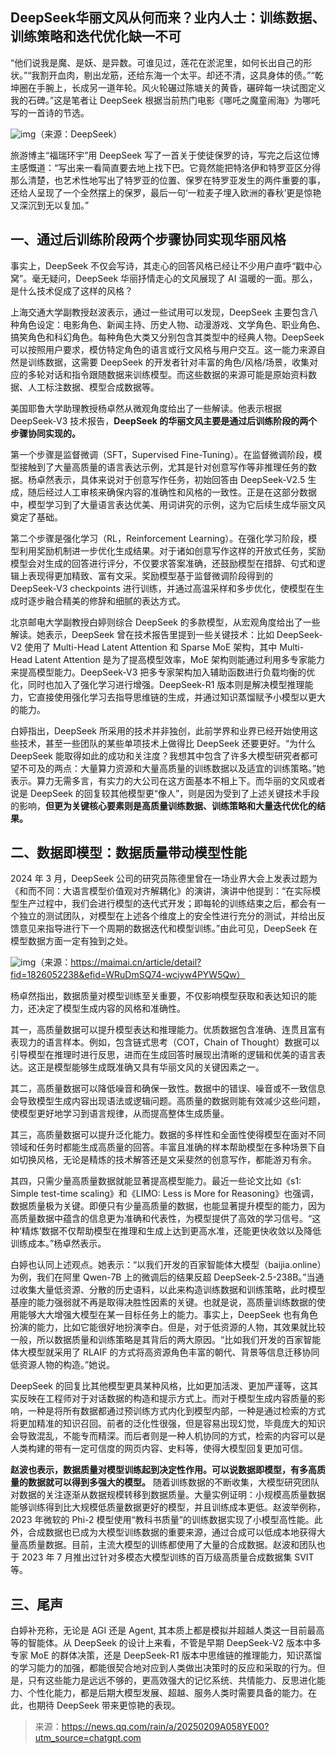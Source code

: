 ## DeepSeek华丽文风从何而来？业内人士：训练数据、训练策略和迭代优化缺一不可


“他们说我是魔、是妖、是异数。可谁见过，莲花在淤泥里，如何长出自己的形状。”“我割开血肉，剔出龙筋，还给东海一个太平。却还不清，这具身体的债。”“乾坤圈在手腕上，长成另一道年轮。风火轮碾过陈塘关的黄昏，碾碎每一块试图定义我的石碑。”这是笔者让 DeepSeek 根据当前热门电影《哪吒之魔童闹海》为哪吒写的一首诗的节选。

![img](https://pic.yupi.icu/yuyi/1739511722220-b9233351-6c2e-4900-a298-51e2766abce9.png)（来源：DeepSeek）

旅游博主“福瑞环宇”用 DeepSeek 写了一首关于使徒保罗的诗，写完之后这位博主感慨道：“写出来一看简直要去地上找下巴。它竟然能把特洛伊和特罗亚区分得那么清楚，也艺术性地写出了特罗亚的位置、保罗在特罗亚发生的两件重要的事，还给人呈现了一个全然摆上的保罗，最后一句‘一粒麦子埋入欧洲的春秋’更是惊艳又深沉到无以复加。”

## 一、通过后训练阶段两个步骤协同实现华丽风格

事实上，DeepSeek 不仅会写诗，其走心的回答风格已经让不少用户直呼“戳中心窝”。毫无疑问，DeepSeek 华丽抒情走心的文风展现了 AI 温暖的一面。那么，是什么技术促成了这样的风格？

上海交通大学副教授赵波表示，通过一些试用可以发现，DeepSeek 主要包含八种角色设定：电影角色、新闻主持、历史人物、动漫游戏、文学角色、职业角色、搞笑角色和科幻角色。每种角色大类又分别包含其类型中的经典人物。DeepSeek 可以按照用户要求，模仿特定角色的语言或行文风格与用户交互。这一能力来源自然是训练数据，这需要 DeepSeek 的开发者针对丰富的角色/风格/场景，收集对应的多轮对话和指令跟随数据来训练模型。而这些数据的来源可能是原始资料数据、人工标注数据、模型合成数据等。

美国耶鲁大学助理教授杨卓然从微观角度给出了一些解读。他表示根据 DeepSeek‑V3 技术报告，**DeepSeek 的华丽文风主要是通过后训练阶段的两个步骤协同实现的。**

第一个步骤是监督微调（SFT，Supervised Fine-Tuning）。在监督微调阶段，模型接触到了大量高质量的语言表达示例，尤其是针对创意写作等非推理任务的数据。杨卓然表示，具体来说对于创意写作任务，初始回答由 DeepSeek‑V2.5 生成，随后经过人工审核来确保内容的准确性和风格的一致性。正是在这部分数据中，模型学习到了大量语言表达优美、用词讲究的示例，这为它后续生成华丽文风奠定了基础。

第二个步骤是强化学习（RL，Reinforcement Learning）。在强化学习阶段，模型利用奖励机制进一步优化生成结果。对于诸如创意写作这样的开放式任务，奖励模型会对生成的回答进行评分，不仅要求答案准确，还鼓励模型在措辞、句式和逻辑上表现得更加精致、富有文采。奖励模型基于监督微调阶段得到的 DeepSeek‑V3 checkpoints 进行训练，并通过高温采样和多步优化，使模型在生成时逐步融合精美的修辞和细腻的表达方式。

北京邮电大学副教授白婷则综合 DeepSeek 的多款模型，从宏观角度给出了一些解读。她表示，DeepSeek 曾在技术报告里提到一些关键技术：比如 DeepSeek-V2 使用了 Multi-Head Latent Attention 和 Sparse MoE 架构，其中 Multi-Head Latent Attention 是为了提高模型效率，MoE 架构则能通过利用多专家能力来提高模型能力。DeepSeek-V3 把多专家架构加入辅助函数进行负载均衡的优化，同时也加入了强化学习进行增强。DeepSeek-R1 版本则是解决模型推理能力，它直接使用强化学习去指导思维链的生成，并通过知识蒸馏赋予小模型以更大的能力。

白婷指出，DeepSeek 所采用的技术并非独创，此前学界和业界已经开始使用这些技术，甚至一些团队的某些单项技术上做得比 DeepSeek 还要更好。“为什么 DeepSeek 能取得如此的成功和关注度？我想其中包含了许多大模型研究者都可望不可及的两点：大量算力资源和大量高质量的训练数据以及适宜的训练策略。”她表示。算力无需多言，有实力的大公司在这方面基本不相上下。而华丽的文风或者说是 DeepSeek 的回复较其他模型更“像人”，则是因为受到了上述关键技术手段的影响，**但更为关键核心要素则是高质量训练数据、训练策略和大量迭代优化的结果。**

## 二、数据即模型：数据质量带动模型性能

2024 年 3 月，DeepSeek 公司的研究员陈德里曾在一场业界大会上发表过题为《和而不同：大语言模型价值观对齐解耦化》的演讲，演讲中他提到：“在实际模型生产过程中，我们会进行模型的迭代式开发；即每轮的训练结束之后，都会有一个独立的测试团队，对模型在上述各个维度上的安全性进行充分的测试，并给出反馈意见来指导进行下一个周期的数据迭代和模型训练。”由此可见，DeepSeek 在模型数据方面一定有独到之处。

![img](https://pic.yupi.icu/yuyi/1739511722128-a7c9cc4f-8721-44bc-8f35-ef56519e5568.png)（来源：https://maimai.cn/article/detail?fid=1826052238&efid=WRuDmSQ74-wciyw4PYW5Qw）

杨卓然指出，数据质量对模型训练至关重要，不仅影响模型获取和表达知识的能力，还决定了模型生成内容的风格和准确性。

其一，高质量数据可以提升模型表达和推理能力。优质数据包含准确、连贯且富有表现力的语言样本。例如，包含链式思考（COT，Chain of Thought）数据可以引导模型在推理时进行反思，进而在生成回答时展现出清晰的逻辑和优美的语言表达。这正是模型能够生成既准确又具有华丽文风的关键因素之一。

其二，高质量数据可以降低噪音和确保一致性。数据中的错误、噪音或不一致信息会导致模型生成内容出现语法或逻辑问题。高质量的数据则能有效减少这些问题，使模型更好地学习到语言规律，从而提高整体生成质量。

其三，高质量数据可以提升泛化能力。数据的多样性和全面性使得模型在面对不同领域和任务时都能生成高质量的回答。丰富且准确的样本帮助模型在多种场景下自如切换风格，无论是精炼的技术解答还是文采斐然的创意写作，都能游刃有余。

其四，只需少量高质量数据就能显著提高模型能力。最近一些论文比如《s1: Simple test-time scaling》和《LIMO: Less is More for Reasoning》也强调，数据质量极为关键。即便只有少量高质量的数据，也能显著提升模型的能力，因为高质量数据中蕴含的信息更为准确和代表性，为模型提供了高效的学习信号。“这种‘精炼’数据不仅帮助模型在推理和生成上达到更高水准，还能更快收敛以及降低训练成本。”杨卓然表示。

白婷也认同上述观点。她表示：“以我们开发的百家智能体大模型（baijia.online）为例，我们在阿里 Qwen-7B 上的微调后的结果反超 DeepSeek-2.5-238B。”当通过收集大量低资源、分散的历史语料，以此来构造训练数据和训练策略，此时模型基座的能力强弱就不再是取得决胜性因素的关键。也就是说，高质量训练数据的使用能够大大增强大模型在某一目标任务上的能力。事实上，DeepSeek 也有角色扮演的能力，比如它能很好地扮演李白。但是，对于低资源的人物，其效果就比较一般，所以数据质量和训练策略是其背后的两大原因。“比如我们开发的百家智能体大模型就采用了 RLAIF 的方式将高资源角色丰富的朝代、背景等信息迁移协同低资源人物的构造。”她说。

DeepSeek 的回复比其他模型更具某种风格，比如更加活泼、更加严谨等，这其实反映在工程师对于对话数据的构造和提示方式上。而对于模型生成内容质量的影响，一种是将所有数据都通过预训练方式内化到模型内部，一种是通过检索的方式将更加精准的知识召回。前者的泛化性很强，但是容易出现幻觉，毕竟庞大的知识会导致混乱，不能专而精深。而后者则是一种人机协同的方式，检索的内容可以是人类构建的带有一定可信度的网页内容、史料等，使得大模型回复更加可信。

**赵波也表示，数据质量对模型训练起到决定性作用。可以说数据即模型，有多高质量的数据就可以得到多强大的模型。** 随着训练数据的不断收集，大模型研究团队对数据的关注逐渐从数据规模转移到数据质量。大量实例证明：小规模高质量数据能够训练得到比大规模低质量数据更好的模型，并且训练成本更低。赵波举例称，2023 年微软的 Phi-2 模型使用“教科书质量”的训练数据实现了小模型高性能。此外，合成数据也已成为大模型训练数据的重要来源，通过合成可以低成本地获得大量高质量数据。目前，主流大模型的训练都使用了大量的合成数据。赵波和团队也于 2023 年 7 月推出过针对多模态大模型训练的百万级高质量合成数据集 SVIT 等。

## 三、尾声

白婷补充称，无论是 AGI 还是 Agent, 其本质上都是模拟并超越人类这一目前最高等的智能体。从 DeepSeek 的设计上来看，不管是早期 DeepSeek-V2 版本中多专家 MoE 的群体决策，还是 DeepSeek-R1 版本中思维链的推理能力，知识蒸馏的学习能力的加强，都能很契合地对应到人类做出决策时的反应和采取的行为。但是，只有这些能力是远远不够的，更高效强大的记忆系统、共情能力、反思进化能力、个性化能力，都是后期大模型发展、超越、服务人类时需要具备的能力。在此，也期待 DeepSeek 带来更惊艳的表现。



> 来源：https://news.qq.com/rain/a/20250209A058YE00?utm_source=chatgpt.com